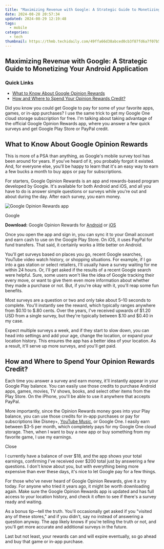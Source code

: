 ```yaml
---
title: "Maximizing Revenue with Google: A Strategic Guide to Monetizing Your Android Application"
date: 2024-08-28 20:57:34
updated: 2024-08-29 12:19:48
tags:
  - mobile
categories:
  - tech
thumbnail: https://thmb.techidaily.com/49ffa66d38abced0cb3f87fd6a7f07b59b78823dd67224be4906012f3135d98a.jpg
---
```


## Maximizing Revenue with Google: A Strategic Guide to Monetizing Your Android Application

### Quick Links

* [What to Know About Google Opinion Rewards](https://howto.techidaily.com/how-to-resolve-tecno-pop-7-pro-screen-not-working-drfone-by-drfone-fix-android-problems-fix-android-problems/)
* [How and Where to Spend Your Opinion Rewards Credit?](https://fox-hovers.techidaily.com/new-tripod-triumphs-unbeatable-stability-for-phones-for-2024/)

 Did you know you could get Google to pay for some of your favorite apps, games, or in-app purchases? I use the same trick to get my Google One cloud storage subscription for free. I'm talking about taking advantage of the official Google Opinion Rewards app, where you answer a few quick surveys and get Google Play Store or PayPal credit.

##  What to Know About Google Opinion Rewards

 This is more of a PSA than anything, as Google's mobile survey tool has been around for years. If you've heard of it, you probably forgot it existed. And, for everyone else, you'll be happy to learn that it's an easy way to earn a few bucks a month to buy apps or pay for subscriptions.

 For starters, Google Opinion Rewards is an app and rewards-based program developed by Google. It's available for both Android and iOS, and all you have to do is answer simple questions or surveys while you're out and about during the day. After each survey, you earn money.

![Google Opinion Rewards app](https://static1.howtogeekimages.com/wordpress/wp-content/uploads/2024/08/google-rewards.jpg) 

Google

**Download:** Google Opinion Rewards for [Android](https://www.anrdoezrs.net/links/3607085/type/dlg/sid/UUhtgUeUpU2004477/https://play.google.com/store/apps/details?id=com.google.android.apps.paidtasks&hl=en%5FUS) or [iOS](http://apps.apple.com/us/app/google-opinion-rewards/id1227019728) 

 Once you open the app and sign in, you can sync it to your Gmail account and earn cash to use on the Google Play Store. On iOS, it uses PayPal for fund transfers. That said, it certainly works a little better on Android.

 You'll get surveys based on places you go, recent Google searches, YouTube video watch history, or shopping situations. For example, if I go into a gas station or select retailers, I'll usually have a survey waiting for me within 24 hours. Or, I'll get asked if the results of a recent Google search were helpful. Sure, some users won't like the idea of Google tracking their every move, or want to give them even more information about whether they made a purchase or not. But, if you're okay with it, you'll reap some fun benefits.

 Most surveys are a question or two and only take about 5–10 seconds to complete. You'll instantly see the reward, which typically ranges anywhere from $0.10 to $.80 cents. Over the years, I've received upwards of $1.20 USD from a single survey, but they're typically between $.10 and $0.40 in my case.

 Expect multiple surveys a week, and if they start to slow down, you can head into settings and add your age, change the location, or expand your location history. This ensures the app has a better idea of your location. As a result, it'll serve up more surveys, and you'll get paid.

##  How and Where to Spend Your Opinion Rewards Credit?

 Each time you answer a survey and earn money, it'll instantly appear in your Google Play balance. You can easily use those credits to purchase Android apps, games, movies, TV shows, books, and select other items from the Play Store. On the iPhone, you'll be able to use it anywhere that accepts PayPal.

 More importantly, since the Opinion Rewards money goes into your Play balance, you can use those credits for in-app purchases or pay for subscriptions like Disney+, [YouTube Music](https://fox-cloud.techidaily.com/updated-mastering-overloaded-tiktok-saves-a-guide-to-editing-and-streamlining/), or Google One. I easily earn between $3-5 per month, which completely pays for my Google One cloud storage. Then, when I want to buy a new app or buy something from my favorite game, I use my earnings.

Close 

 I currently have a balance of over $18, and the app shows your total earnings, confirming I've received over $200 total just by answering a few questions. I don't know about you, but with everything being more expensive than ever these days, it's nice to let Google pay for a few things.

 For those who've never heard of Google Opinion Rewards, give it a try today. For anyone who tried it years ago, it might be worth downloading again. Make sure the Google Opinion Rewards app is updated and has full access to your location history, and check it often to see if there's a survey ready and waiting.

 As a bonus tip—tell the truth. You'll occasionally get asked if you "visited any of these stores," and if you didn't, say no instead of answering a question anyway. The app likely knows if you're telling the truth or not, and you'll get more accurate and additional surveys in the future.

 Last but not least, your rewards can and will expire eventually, so go ahead and buy that game or in-app purchase.

<ins class="adsbygoogle"
     style="display:block"
     data-ad-format="autorelaxed"
     data-ad-client="ca-pub-7571918770474297"
     data-ad-slot="1223367746"></ins>



<ins class="adsbygoogle"
     style="display:block"
     data-ad-client="ca-pub-7571918770474297"
     data-ad-slot="8358498916"
     data-ad-format="auto"
     data-full-width-responsive="true"></ins>
